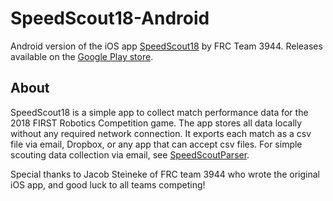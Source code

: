 # SpeedScout18-Android
Android version of the iOS app [SpeedScout18](https://itunes.apple.com/us/app/speedscout18/id1359822250?mt=8) by FRC Team 3944.  Releases available on the [Google Play store](https://play.google.com/store/apps/details?id=dkt01.speedscout18).

## About
SpeedScout18 is a simple app to collect match performance data for the 2018 FIRST Robotics Competition game.  The app stores all data locally without any required network connection.  It exports each match as a csv file via email, Dropbox, or any app that can accept csv files.  For simple scouting data collection via email, see [SpeedScoutParser](https://github.com/dkt01/SpeedScoutParser).

Special thanks to Jacob Steineke of FRC team 3944 who wrote the original iOS app, and good luck to all teams competing!
